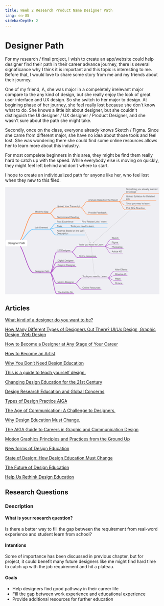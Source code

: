 ```yaml
---
title: Week 2 Research Product Name Designer Path
lang: en-US
sidebarDepth: 2
---
```


# Designer Path

For my research / final project, I wish to create an app/website could help designer find their path in their career advance journey, there is several signaficance why I think it is important and this topic is interesting to me. Before that, I would love to share some story from me and my friends about their journey. 

One of my friend, A, she was major in a compeletely irrelevant major compare to the any kind of design, but she really enjoy the look of great user interface and UX design. So she switch to her major to design. At begining phase of her journey, she feel really lost because she don't know what to do. She knows a little bit about designer, but she couldn't distinguish the UI designer / UX designer / Product Designer, and she wasn't sure about the path she might take. 

Secondly, once on the class, everyone already knows Sketch / Figma. Since she came from different major, she have no idea about those tools and feel lost. She was wondering there she could find some online resources allows her to learn more about this industry. 

For most compelete beginners in this area, they might be find them really hard to catch up with the speed. While everybody else is moving on quickly, they might feel left behind and don't where to start. 

I hope to create an individualized path for anyone like her, who feel lost when they new to this filed. 

![](https://raw.githubusercontent.com/irwinchyi/imgbed/master/img/Designer%20Path.png)



## Articles

[What kind of a designer do you want to be?](https://medium.com/@ashpodel/the-portrait-of-a-designer-6268987955ed)

[How Many Different Types of Designers Out There? UI/Ux Design, Graphic Design, Web Design](https://blog.sagipl.com/types-of-designers/)

[How to Become a Designer at Any Stage of Your Career](https://www.themuse.com/advice/how-to-become-a-designer-at-any-stage-of-your-career)

[How to Become an Artist](https://www.theartcareerproject.com/become/)

[Why You Don’t Need Design Education](https://www.toptal.com/designers/ux/design-education)

[This is a guide to teach yourself design.](https://www.karenx.com/blog/how-to-become-a-designer-without-going-to-design-school)

[Changing Design Education for the 21st Century](https://www.sciencedirect.com/science/article/pii/S2405872620300046)

[Design Research Education and Global Concerns](https://www.sciencedirect.com/science/article/pii/S2405872620300277)

[Types of Design Practice AIGA](https://www.aiga.org/aiga/content/tools-and-resources/student-resources/types-of-design-practice/)

[The Age of Communication: A Challenge to Designers.](https://doi.org/10.2307/1511657)

[Why Design Education Must Change.](https://www.core77.com/posts/17993/)

[The AIGA Guide to Careers in Graphic and Communication Design](https://www.perlego.com/book/718035/the-aiga-guide-to-careers-in-graphic-and-communication-design-pdf)

[Motion Graphics Principles and Practices from the Ground Up](https://www.perlego.com/book/395045/motion-graphics-principles-and-practices-from-the-ground-up-pdf)

[New forms of Design Education](https://www.sciencedirect.com/science/article/pii/S1877042812032715)

[State of Design: How Design Education Must Change](https://www.linkedin.com/pulse/20140325102438-12181762-state-of-design-how-design-education-must-change/)

[The Future of Design Education](https://jnd.org/the-future-of-design-education/)

[Help Us Rethink Design Education](https://www.futureofdesigneducation.org)



## Research Questions

### Description

#### What is your research question?

Is there a better way to fill the gap between the requirement from real-word experience and student learn from school? 

#### Intentions

Some of importance has been discussed in previous chapter, but for project, it could benefit many future designers like me might find hard time to catch up with the job requirement and hit a plateau. 

#### Goals

- Help designers find good pathway in their career life 
- Fill the gap between work experience and educational experience 
- Provide additional resources for further education 

